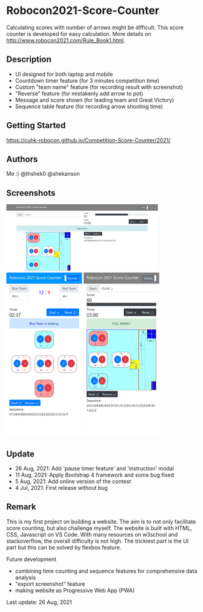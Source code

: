 # Robocon2021-Score-Counter

Calculating scores with number of arrows might be difficult. This score counter is developed for easy calculation. More details on http://www.robocon2021.com/Rule_Book1.html.

## Description

* UI designed for both laptop and mobile
* Countdown timer feature (for 3 minutes competition time)
* Custom "team name" feature (for recording result with screenshot)
* "Reverse" feature (for mistakenly add arrow to pot)
* Message and score shown (for leading team and Great Victory)
* Sequence table feature (for recording arrow shooting time)

## Getting Started

https://cuhk-robocon.github.io/Competition-Score-Counter/2021/

## Authors

Me :) @thshek0 @shekanson

## Screenshots
<div style="flex">
  <img src="https://github.com/CUHK-Robocon/Competition-Score-Counter/blob/main/2021/img/screenshot-laptop-online.png" alt="screenshot-laptop-online" width="400"/>
  <img src="https://github.com/CUHK-Robocon/Competition-Score-Counter/blob/main/2021/img/screenshot-mobile-normal.png" alt="screenshot-mobile-normal" width="200"/>
  <img src="https://github.com/CUHK-Robocon/Competition-Score-Counter/blob/main/2021/img/screenshot-mobile-online.png" alt="screenshot-mobile-online" width="200"/>
</div>
  
## Update
- 26 Aug, 2021: Add 'pause timer feature' and 'instruction' modal
- 11 Aug, 2021: Apply Bootstrap 4 framework and some bug fixed
-  5 Aug, 2021: Add online version of the contest
-  4 Jul, 2021: First release without bug

## Remark

This is my first project on building a website. The aim is to not only facilitate score counting, but also challenge myself. The website is built with HTML, CSS, Javascript on VS Code. With many resources on w3school and stackoverflow, the overall difficulty is not high. The trickiest part is the UI part but this can be solved by flexbox feature. 

Future development
* combining time counting and sequence features for comprehensive data analysis
* "export screenshot" feature
* making website as Progressive Web App (PWA)

Last update: 26 Aug, 2021
